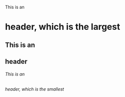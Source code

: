   This is an <h1> header, which is the largest
## This is an <h2> header
###### This is an <h6> header, which is the smallest
